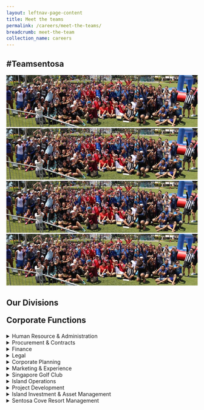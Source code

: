 ```yaml
---
layout: leftnav-page-content
title: Meet the teams
permalink: /careers/meet-the-teams/
breadcrumb: meet-the-team
collection_name: careers
---
```

<h2>#Teamsentosa</h2>  
<div class="row">
  <div class="col is-12">
	<figure style="margin: 0;position: relative;">
        <img src="../images/careers/hero-banner.jpg" alt="Team Sentosa"/>
        </figure>
  </div>
</div>

<div id="owl-demo" class="owl-carousel owl-theme">
 
  <div class="item"><img src="../images/careers/hero-banner.jpg" alt="The Last of us"></div>
  <div class="item"><img src="../images/careers/hero-banner.jpg" alt="GTA V"></div>
  <div class="item"><img src="../images/careers/hero-banner.jpg" alt="Mirror Edge"></div>
 
</div>
<h2>Our Divisions</h2>
<p style="font-size: 150%;"><b>Corporate Functions</b></p>
<details>
      <summary>Human Resource & Administration</summary>
    <div class="row">
	<div class="col is-12">
		<figure style="margin:0;">
			<img src="/images/careers/dog.jpg" alt="Human Resource & Administration"/>	
		</figure>
	</div>
</div>
    <p>
      We hire and manage human related matters.
    </p>
</details>
<details>
      <summary>Procurement & Contracts</summary>
    <div class="row">
	<div class="col is-6">
		<figure style="margin:0;">
			<img src="/images/careers/dog.jpg" alt="Procurement & Contracts"/>	
		</figure>
	</div>
	    	<div class="col is-6">
		<figure style="margin:0;">
			<img src="/images/careers/dog.jpg" alt="Procurement & Contracts"/>	
		</figure>
	</div>
</div>
    <p>
      Process matters.
    </p>
</details>
<details>
      <summary>Finance</summary>
    <div class="row">
	<div class="col is-6">
		<figure style="margin:0;">
			<img src="/images/careers/dog.jpg" alt="Finance"/>	
		</figure>
	</div>
	    	<div class="col is-6">
		<figure style="margin:0;">
			<img src="/images/careers/dog.jpg" alt="Finance"/>	
		</figure>
	</div>
</div>
    <p>
      Money matters.
    </p>
</details>
<details>
      <summary>Legal</summary>
    <div class="row">
	<div class="col is-6">
		<figure style="margin:0;">
			<img src="/images/careers/dog.jpg" alt="Legal"/>	
		</figure>
	</div>
	    	<div class="col is-6">
		<figure style="margin:0;">
			<img src="/images/careers/dog.jpg" alt="Legal"/>	
		</figure>
	</div>
</div>
    <p>
      English matters.
    </p>
</details>
<details>
      <summary>Corporate Planning</summary>
    <div class="row">
	<div class="col is-6">
		<figure style="margin:0;">
			<img src="/images/careers/dog.jpg" alt="Corporate Planning"/>	
		</figure>
	</div>
	    	<div class="col is-6">
		<figure style="margin:0;">
			<img src="/images/careers/dog.jpg" alt="Corporate Planning"/>	
		</figure>
	</div>
</div>
    <p>
      Plan first.
    </p>
</details>
<details>
      <summary>Marketing & Experience</summary>
    <div class="row">
	<div class="col is-6">
		<figure style="margin:0;">
			<img src="/images/careers/dog.jpg" alt="Marketing & Experience"/>	
		</figure>
	</div>
	    	<div class="col is-6">
		<figure style="margin:0;">
			<img src="/images/careers/dog.jpg" alt="Marketing & Experience"/>	
		</figure>
	</div>
</div>
    <p>
      Buiness matters.
    </p>
</details>
<details>
      <summary>Singapore Golf Club</summary>
    <div class="row">
	<div class="col is-6">
		<figure style="margin:0;">
			<img src="/images/careers/dog.jpg" alt="Singapore Golf Club"/>	
		</figure>
	</div>
	    	<div class="col is-6">
		<figure style="margin:0;">
			<img src="/images/careers/dog.jpg" alt="Singapore Golf Club"/>	
		</figure>
	</div>
</div>
    <p>
      Golf matters.
    </p>
</details>
<details>
      <summary>Island Operations</summary>
    <div class="row">
	<div class="col is-6">
		<figure style="margin:0;">
			<img src="/images/careers/dog.jpg" alt="Island Operations"/>	
		</figure>
	</div>
	    	<div class="col is-6">
		<figure style="margin:0;">
			<img src="/images/careers/dog.jpg" alt="Island Operations"/>	
		</figure>
	</div>
</div>
    <p>
      island matters.
    </p>
</details>
<details>
      <summary>Project Development</summary>
    <div class="row">
	<div class="col is-6">
		<figure style="margin:0;">
			<img src="/images/careers/dog.jpg" alt="Project Development"/>	
		</figure>
	</div>
	    	<div class="col is-6">
		<figure style="margin:0;">
			<img src="/images/careers/dog.jpg" alt="Project Development"/>	
		</figure>
	</div>
</div>
    <p>
      Project matters.
    </p>
</details>
<details>
      <summary>Island Investment & Asset Management</summary>
    <div class="row">
	<div class="col is-6">
		<figure style="margin:0;">
			<img src="/images/careers/dog.jpg" alt="Island Investment & Asset Management"/>	
		</figure>
	</div>
	    	<div class="col is-6">
		<figure style="margin:0;">
			<img src="/images/careers/dog.jpg" alt="Island Investment & Asset Management"/>	
		</figure>
	</div>
</div>
    <p>
      Investment and asset matters.
    </p>
</details>
<details>
      <summary>Sentosa Cove Resort Management</summary>
    <div class="row">
	<div class="col is-6">
		<figure style="margin:0;">
			<img src="/images/careers/dog.jpg" alt="Sentosa Cove Resort Management"/>	
		</figure>
	</div>
	    <div class="col is-6">
		<figure style="margin:0;">
			<img src="/images/careers/dog.jpg" alt="Sentosa Cove Resort Management"/>	
		</figure>
	</div>
</div>
    <p>
      Cove matters.
    </p>
</details>
